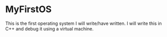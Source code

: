 # MyFirstOS
This is the first operating system I will write/have written. I will write this in C++ and debug it using a virtual machine.
